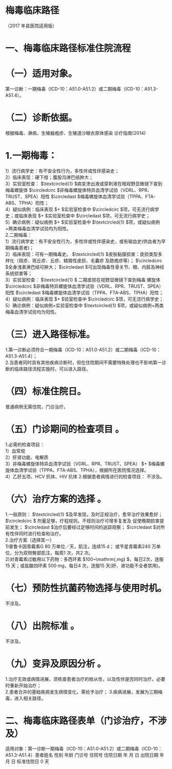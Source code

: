 # 梅毒临床路径  
（2017 年县医院适用版）  
# 一、梅毒临床路径标准住院流程  
# （一）适用对象。  
第一诊断：一期梅毒（ICD-10：A51.0-A51.2）或二期梅毒（ICD-10：A51.3-A51.4）。  
# （二）诊断依据。  
根据梅毒、淋病、生殖器疱疹、生殖道沙眼衣原体感染  诊疗指南(2014)  
# 1.一期梅毒：  
1）流行病学史：有不安全性行为，多性伴或性伴感染史；  
2）临床表现：硬下疳；腹股沟淋巴结肿大；  
3）实验室检查： $\textcircled{1} $病变渗出液或穿刺液在暗视野显微镜下查到梅毒螺旋体 $\circledcirc $非梅毒螺旋体特异血清学试验（VDRL、RPR、TRUST、SPEA）阳性 $\circledast $梅毒螺旋体血清学试验（TPPA、FTA-ABS、TPHA）阳性；  
4）疑似病例：临床表现 $+ $实验室检查中 $\circledcirc $项，可无流行病学史；或临床表现 $+ $实验室检查中 $\circledast $项，可无流行病学史；  
5）确诊病例：疑似病例 $+ $实验室检查中 $\textcircled{1} $项，或疑似病例+两类梅毒血清学试验均为阳性。  
2.二期梅毒：  
1）流行病学史：有不安全性行为，多性伴或性伴感染史，或有输血史(供血者为早期梅毒患者)；  
2）临床表现：可有一期梅毒史。 $\textcircled{1} $皮肤黏膜损害：皮损类型多样化（斑疹、斑丘疹、丘疹、鳞屑性皮损、毛囊疹 及脓疱疹等）； $\circledcirc $全身浅表淋巴结可肿大； $\circledast $可出现梅毒性骨关节、眼、内脏及神经系统损害等；  
3）实验室检查： $\textcircled{1} $ 二期皮损在视野显微镜下查到梅毒 螺旋体 $\circledcirc $非梅毒特异螺旋体血清学试验（VDRL、RPR、TRUST、SPEA）阳性 $\circledast $梅毒螺旋体血清学试验（TPPA、FTA-ABS、TPHA）阳性；  
4）疑似病例：临床表现 $+ $验室检查中 $\circledcirc $项，可无流行病学史；  
5）确诊病例：疑似病例+实验室检查中 $\textcircled{1} $项，或疑似病例+两类梅毒血清学试验均为阳性。  
# （三）进入路径标准。  
1.第一诊断必须符合一期梅毒（ICD-10：A51.0-A51.2）或二期梅毒（ICD-10：A51.3-A51.4）；  
2.当患者同时具有其他疾病诊断时，但在住院期间不需要特殊处理也不影响第一诊断的临床路径流程实施时，可以进入路径。  
# （四）标准住院日。  
普通病例无需住院，门诊治疗。  
# （五）门诊期间的检查项目 。  
1.必需的检查项目：  
1）血常规  
2）肝肾功能、电解质  
3）非梅毒螺旋体特异血清学试验（VDRL、RPR、TRUST、SPEA） $+ $梅毒螺旋体血清学试验（TPPA、FTA-ABS、TPHA），根据所在医院情况选择。  
4）乙肝五项、HCV 抗体、HIV 抗体  2.根据患者病情进行的检查项目：  不涉及。  
# （六）治疗方案的选择 。  
1.一般原则： $\textcircled{1} $及早发现，及时正规治疗，愈早治疗效果愈好； $\circledcirc $ 剂量足够，疗程规则。不规则治疗可增多复发及 促使晚期损害提前发生； $\circledast $治疗后要经过足够时间的追踪观察； $\circledast $对所有性伴同时进行检查和治疗。  
2.治疗方案（选择其一）  
1)普鲁卡因青霉素G 80 万单位／天，肌注，连续15 d； 或苄星青霉素240 万单位，分为双侧臀部肌注，每周1 次，共2 次。  
2)对青霉素过敏用以下药物：多西环素 $100~\mathrm{\,mg} $，每日2次，连服15 天；或盐酸四环素 500 mg，每日4 次，连服15 天(肝、肾功能不全者禁用)。  
# （七）预防性抗菌药物选择与使用时机。  
不涉及。  
# （八）出院标准 。  
不涉及。  
# （九）变异及原因分析 。  
1.治疗无效或病情进展，须核查患者治疗的依从性，以及性伴是否同时治疗。必要时重新开始治疗；  
2.患者合并的基础疾病发生病情变化，需给予治疗； 3.疾病进展，发展为三期梅毒，进入相关路径。  
# 二、梅毒临床路径表单（门诊治疗，不涉及）  
适用对象：第一诊断一期梅毒（ICD-10：A51.0-A51.2）或二期梅毒（ICD-10：A51.3-A51.4）患者姓名             性别    年龄        门诊号         住院号           住院日期       年  月  日   出院日期      年  月   日  标准住院日   0  天  